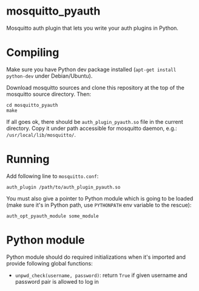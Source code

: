 mosquitto_pyauth
================

Mosquitto auth plugin that lets you write your auth plugins in Python.

Compiling
=========

Make sure you have Python dev package installed (`apt-get install
python-dev` under Debian/Ubuntu).

Download mosquitto sources and clone this repository at the top of the
mosquitto source directory. Then:

    cd mosquitto_pyauth
    make

If all goes ok, there should be `auth_plugin_pyauth.so` file in the
current directory. Copy it under path accessible for mosquitto daemon,
e.g.: `/usr/local/lib/mosquitto/`.

Running
=======

Add following line to `mosquitto.conf`:

    auth_plugin /path/to/auth_plugin_pyauth.so

You must also give a pointer to Python module which is going to be
loaded (make sure it's in Python path, use `PYTHONPATH` env variable
to the rescue):

    auth_opt_pyauth_module some_module

Python module
=============

Python module should do required initializations when it's imported
and provide following global functions:

* `unpwd_check(username, password)`: return `True` if given
  username and password pair is allowed to log in
